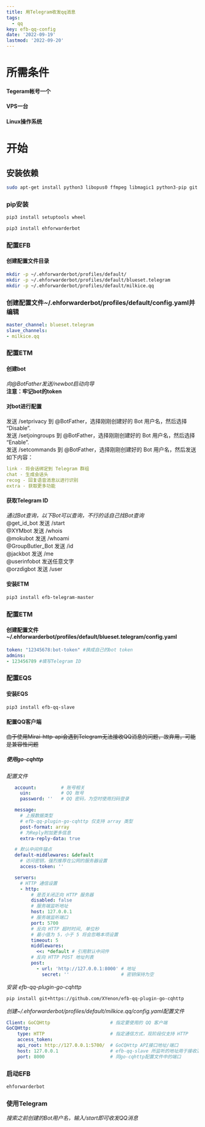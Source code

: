 ```yaml
---
title: 用Telegram收发qq消息
tags: 
  - qq
key: efb-qq-config
date: '2022-09-19'
lastmod: '2022-09-20'
---
```

# 所需条件
#### Tegeram帐号一个
#### VPS一台
#### Linux操作系统
# 开始
## 安装依赖
```bash
sudo apt-get install python3 libopus0 ffmpeg libmagic1 python3-pip git nano libssl-dev
```
### pip安装
```bash
pip3 install setuptools wheel

pip3 install ehforwarderbot
```
### 配置EFB
#### 创建配置文件目录
```bash
mkdir -p ~/.ehforwarderbot/profiles/default/
mkdir -p ~/.ehforwarderbot/profiles/default/blueset.telegram
mkdir -p ~/.ehforwarderbot/profiles/default/milkice.qq
```
### 创建配置文件~/.ehforwarderbot/profiles/default/config.yaml并编辑
```yaml
master_channel: blueset.telegram
slave_channels:
- milkice.qq
```
### 配置ETM
#### 创建bot
*向@BotFather发送/newbot启动向导*  
**注意：牢记bot的token**
#### 对bot进行配置 
发送 /setprivacy 到 @BotFather，选择刚刚创建好的 Bot 用户名，然后选择 “Disable”.  
发送 /setjoingroups 到 @BotFather，选择刚刚创建好的 Bot 用户名，然后选择 “Enable”.  
发送 /setcommands 到 @BotFather，选择刚刚创建好的 Bot 用户名，然后发送如下内容：
```yaml
link - 将会话绑定到 Telegram 群组
chat - 生成会话头
recog - 回复语音消息以进行识别
extra - 获取更多功能
```
#### 获取Telegram ID
*通过Bot查询，以下Bot可以查询，不行的话自己找Bot查询*  
@get_id_bot 发送 /start  
@XYMbot 发送 /whois  
@mokubot 发送 /whoami  
@GroupButler_Bot 发送 /id  
@jackbot 发送 /me  
@userinfobot 发送任意文字  
@orzdigbot 发送 /user  
#### 安装ETM
```bash
pip3 install efb-telegram-master
```
### 配置ETM
#### 创建配置文件~/.ehforwarderbot/profiles/default/blueset.telegram/config.yaml
```yaml
token: "12345678:bot-token" #换成自己的bot token
admins:
- 123456789 #填写Telegram ID

```
### 配置EQS
#### 安装EQS
```bash
pip3 install efb-qq-slave
```
#### 配置QQ客户端   
~~由于使用Mirai-http-api会遇到Telegram无法接收QQ消息的问题，故弃用，可能是兼容性问题~~
##### 使用go-cqhttp
*配置文件*  
```yaml
   account:         # 账号相关
     uin:           # QQ 账号
     password: ''   # QQ 密码，为空时使用扫码登录

   message:
     # 上报数据类型
     # efb-qq-plugin-go-cqhttp 仅支持 array 类型
     post-format: array
     # 为Reply附加更多信息
     extra-reply-data: true

   # 默认中间件锚点
   default-middlewares: &default
     # 访问密钥，强烈推荐在公网的服务器设置
     access-token: ''

   servers:
     # HTTP 通信设置
     - http:
         # 是否关闭正向 HTTP 服务器
         disabled: false
         # 服务端监听地址
         host: 127.0.0.1
         # 服务端监听端口
         port: 5700
         # 反向 HTTP 超时时间, 单位秒
         # 最小值为 5，小于 5 将会忽略本项设置
         timeout: 5
         middlewares:
           <<: *default # 引用默认中间件
         # 反向 HTTP POST 地址列表
         post:
           - url: 'http://127.0.0.1:8000' # 地址
             secret: ''                   # 密钥保持为空
```
*安装 efb-qq-plugin-go-cqhttp*  
```bash
pip install git+https://github.com/XYenon/efb-qq-plugin-go-cqhttp
```
*创建~/.ehforwarderbot/profiles/default/milkice.qq/config.yaml配置文件*
```yaml
Client: GoCQHttp                      # 指定要使用的 QQ 客户端
GoCQHttp:
    type: HTTP                        # 指定通信方式，现阶段仅支持 HTTP
    access_token:
    api_root: http://127.0.0.1:5700/  # GoCQHttp API接口地址/端口
    host: 127.0.0.1                   # efb-qq-slave 所监听的地址用于接收消息
    port: 8000                        # 同go-cqhttp配置文件中的端口
```
### 启动EFB
```bash
ehforwarderbot
```
### 使用Telegram
*搜索之前创建的Bot用户名，输入/start即可收发QQ消息*
